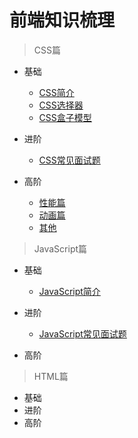 # 前端知识梳理

> CSS篇

 * 基础
   - [CSS简介](/CSS/basics.md#CSS简介)
   - [CSS选择器](/CSS/basics.md#CSS选择器)
   - [CSS盒子模型](/CSS/basics.md#CSS盒子模型)
   
 * 进阶
    - [CSS常见面试题](/CSS/advance.md#CSS常见面试题)
    
 * 高阶 
   - [性能篇](/CSS/high-order.md#性能篇)
   - [动画篇](/CSS/high-order.md#动画篇)
   - [其他](/CSS/high-order.md#其他)
   
> JavaScript篇
 
 * 基础
    - [JavaScript简介](/JavaScript/basic.md#JavaScript简介)
    
 * 进阶
 
   - [JavaScript常见面试题](/JavaScript/advance.md#JavaScript常见面试题)
 
 * 高阶    
 
> HTML篇

 * 基础
 * 进阶
 * 高阶

